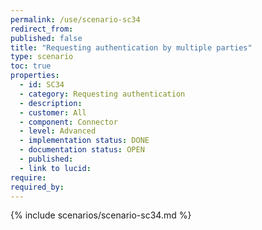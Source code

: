 ```yaml
---
permalink: /use/scenario-sc34
redirect_from: 
published: false
title: "Requesting authentication by multiple parties"
type: scenario
toc: true
properties:
  - id: SC34
  - category: Requesting authentication
  - description:
  - customer: All
  - component: Connector
  - level: Advanced
  - implementation status: DONE
  - documentation status: OPEN
  - published:
  - link to lucid:
require:
required_by:
---
```


{% include scenarios/scenario-sc34.md %}
